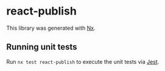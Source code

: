 # react-publish

This library was generated with [Nx](https://nx.dev).

## Running unit tests

Run `nx test react-publish` to execute the unit tests via [Jest](https://jestjs.io).
